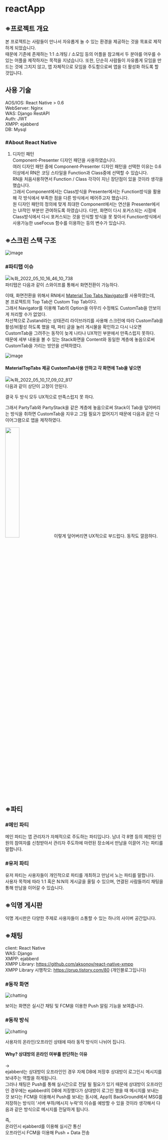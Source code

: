 # reactApp

## ※프로젝트 개요  
본 프로젝트는 사람들이 만나서 자유롭게 놀 수 있는 환경을 제공하는 것을 목표로 제작하게 되었습니다.  
때문에 기존에 존재하는 1:1 소개팅 / 소모임 등의 어플을 참고해서 두 분야를 어우를 수 있는 어플을 제작하자는 목적을 지녔습니다.
또한, 단순히 사람들이 자유롭게 모임을 만드는 것에 그치지 않고, 앱 자체적으로 모임을 주도함으로써 앱을 더 활성화 하도록 할 것입니다.

## 사용 기술
AOS/IOS: React Native > 0.6   
WebServer: Nginx  
WAS: Django RestAPI  
Auth: JWT  
XMPP: ejabberd  
DB: Mysql   

### #About React Native
1. 디자인 패턴  
Component-Presenter 디자인 패던을 사용하였습니다.  
여러 디자인 패턴 중에 Component-Presenter 디자인 패턴을 선택한 이유는 0.6이상에서 RN은 코딩 스타일을 Function과 Class중에 선택할 수 있습니다.  
RN을 처음사용하면서 Function / Class 각각이 지닌 장단점이 있을 것이라 생각을 했습니다.  
그래서 Component에서는 Class방식을 Presenter에서는 Function방식을 활용해 각 방식에서 부족한 점을 다른 방식에서 메어주고자 했습니다.  
원 디자인 패턴의 정의에 맞게 최대한 Component에서는 연산을 Presenter에서는 UI적인 부분만 관여하도록 하였습니다.
다만, 화면이 다시 포커스되는 시점에 Class방식에서 다시 포커스되는 것을 인식할 방식을 못 찾아서 Function방식에서 사용가능한 useFocus 함수를 이용하는 등의 변수가 있습니다.

## ※스크린 스택 구조
![image](https://user-images.githubusercontent.com/25381921/167589467-cd34aa67-b233-4b85-9eae-8f145473577f.png)

### #파티탭 이슈
![녹화_2022_05_10_16_46_10_738](https://user-images.githubusercontent.com/25381921/167576320-7c44ce73-2ab6-478f-a07f-882905dfc675.gif)   
파티탭은 다음과 같이 스와이프를 통해서 화면전환이 가능하다.   

이때, 화면전환을 위해서 RN에서 [Material Top Tabs Navigator](https://reactnavigation.org/docs/material-top-tab-navigator/)를 사용하였는데,  
본 프로젝트의 Top Tab은 Custom Top Tab이다.    
그래서 Navigator를 이용해 Tab의 Option을 아무리 수정해도 CustomTab을 안보이게 처리할 수가 없었다.   
차선책으로 Zustand라는 상태관리 라이브러리를 사용해 스크린에 따라 CustomTab을 활성/비활성 하도록 했을 때, 파티 글을 눌러 게시물을 확인하고 다시 나오면 CustomTab을 그려주는 동작이 늦게 나타나 UX적인 부분에서 만족스럽지 못하다.  
때문에 세부 내용을 볼 수 있는 Stack화면을 Content와 동일한 계층에 놓음으로써 CustomTab을 가리는 방안을 선택하였다.   

![image](https://user-images.githubusercontent.com/25381921/167580335-ea4155b4-474c-4491-9691-52d8058ea297.png)   

#### MaterialTopTabs 제공 CustomTab사용 안하고 각 화면에 Tab을 넣으면
![녹화_2022_05_10_17_09_02_817](https://user-images.githubusercontent.com/25381921/167580756-150b7d1c-944a-417a-84aa-119c62443a26.gif)   
다음과 같이 상단이 고정이 안된다.

결국 두 방식 모두 UX적으로 만족스럽지 못 하다.  

그래서 PartyTab와 PartyStack을 같은 계층에 놓음으로써 Stack이 Tab을 덮어버리는 방식을 취하면 CustomTab을 지우고 그릴 필요가 없어지기 때문에 다음과 같은 다이어그램으로 앱을 제작하였다.   

<img src = "https://user-images.githubusercontent.com/25381921/167582046-02b5b436-8616-43e3-b223-567bea31454b.png" width="30%">   
이렇게 덮어버리면 UX적으로 부드럽다. 동작도 깔끔하다.   

## ※파티

### #메인 파티
메인 파티는 앱 관리자가 자체적으로 주도하는 파티입니다. 남녀 각 8명 등의 제한된 인원의 참여자를 신청받아서 관리자 주도하에 마련된 장소에서 만남을 이끌어 가는 파티를 말합니다.

### #유저 파티
유저 파티는 사용자들이 개인적으로 파티를 개최하고 만남서 노는 파티를 말합니다.  
사용자 목적에 따라 1:1 혹은 N:N의 게시글을 올릴 수 있으며, 연결된 사람들끼리 채팅을 통해 만남을 이어갈 수 있습니다.

## ※익명 게시판
익명 게시판은 다양한 주제로 사용자들이 소통할 수 있는 하나의 사이버 공간입니다.
 
## ※채팅

client: React Native  
WAS: Django  
XMPP: ejabberd  
XMPP Library: https://github.com/aksonov/react-native-xmpp   
XMPP Library 시행착오: https://prup.tistory.com/80 (개인블로그입니다)  

### #동작 화면
![chatting](https://user-images.githubusercontent.com/25381921/167542361-3375ef02-fdfb-4403-88b9-97ea23838586.gif)

보이는 화면은 실시간 채팅 및 FCM을 이용한 Push 알림 기능을 보여줍니다.

### #동작 방식
![chatting](https://user-images.githubusercontent.com/25381921/167542366-88809745-6e4b-41b4-aeec-5763de1d0165.png)

사용자의 온라인/오프라인 상태에 따라 동작 방식이 나뉘어 집니다.

#### Why? 상대방의 온라인 여부를 판단하는 이유  
->   
ejabberd는 상대방이 오프라인인 경우 자체 DB에 저장후 상대방이 로그인시 메시지를 보내주는 역할을 하게됩니다.  
그러나 채팅은 Push를 통해 실시간으로 전달 될 필요가 있기 때문에 상대방이 오프라인인 경우에는 ejabberd의 DB에 저장했다가 상대방이 로그인 했을 때 메시지를 보내는 것 보다는
FCM을 이용해서 Push를 보내는 동시에, App의 BackGround에서 MSG를 저장하는 방식이 '서버 부하/메시지 누락'의 이슈를 예방할 수 있을 것이라 생각해서 다음과 같은 방식으로 메시지를 전달하게 됩니다.

즉,  
온라인시 ejabberd를 이용해 실시간 통신  
오프라인시 FCM을 이용해 Push + Data 전송

